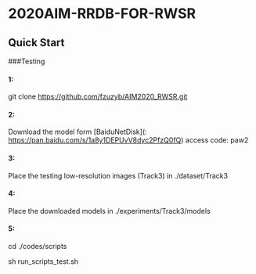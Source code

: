 # 2020AIM-RRDB-FOR-RWSR

## Quick Start 
###Testing
#### 1: 
git clone https://github.com/fzuzyb/AIM2020_RWSR.git
#### 2: 
Download the model form [BaiduNetDisk](: https://pan.baidu.com/s/1a8y1DEPUvV8dyc2PfzQ0fQ) access code: paw2
#### 3: 
Place the testing low-resolution images (Track3)  in ./dataset/Track3 
#### 4: 
Place the downloaded models in ./experiments/Track3/models 
#### 5: 
cd ./codes/scripts

sh run_scripts_test.sh




